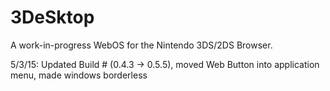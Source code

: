 3DeSktop
========

A work-in-progress WebOS for the Nintendo 3DS/2DS Browser.

5/3/15: Updated Build # (0.4.3 -> 0.5.5), moved Web Button into application menu, made windows borderless





